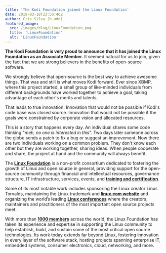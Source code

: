 ```yaml
---
title: 'The Kodi Foundation joined the Linux Foundation'
date: 2019-03-18T23:50:46Z
author: Cris Silva (h.udo)
featured_image:
  src: /images/blog/LinuxFoundation.png
  title: 'LinuxFoundation'
  alt: 'LinuxFoundation'
---
```

**The Kodi Foundation is very proud to announce that it has joined the Linux Foundation as an Associate Member.** It seemed natural for us to join, given the fact that we are strong believers in the benefits of open-source software.

 We strongly believe that open-source is the best way to achieve awesome things. That was and still is what moves Kodi forward. Ever since XBMP, where this project started, a small group of like-minded individuals from different backgrounds have worked together to achieve a goal, taking advantage of each other's merits and talents.

 That leads to true innovation. Innovation that would not be possible if Kodi's code base was closed source. Innovation that would not be possible if the goals were constrained by corporate vision and allocated resources.

 This is a story that happens every day. An individual shares some code thinking "*meh, no one is interested in this*". Two days later someone across the globe sends a patch to fix a bug or suggest an improvement. Now there are two individuals working on a common problem. They don't know each other but they are working together, sharing ideas. When people cooperate and share, the project at hand and the community will always benefit.

 The **[Linux Foundation](https://www.linuxfoundation.org/ "Linux Foundation")** is a non-profit consortium dedicated to fostering the growth of Linux and open source in general, providing support for the open-source community through financial and intellectual resources, governance structure, IT infrastructure, services, events, and **[training and certification](https://training.linuxfoundation.org/ "training and certification")**.

 Some of its most notable work includes sponsoring the Linux creator Linus Torvalds, maintaining the Linux trademark and **[linux.com website](https://www.linux.com/ "linux.com website")** and organizing the world’s leading **[Linux conferences](https://events.linuxfoundation.org/ "Linux conferences")** where the creators, maintainers and practitioners of the most important open source projects meet.

 With more than **[1000 members](https://www.linuxfoundation.org/membership/members/ "1000 members")** across the world, the Linux Foundation has taken its experience and expertise in supporting the Linux community to help establish, build, and sustain some of the most critical open source technologies. Its work today extends far beyond Linux, fostering innovation in every layer of the software stack, hosting projects spanning enterprise IT, embedded systems, consumer electronics, cloud, networking, and more.

 